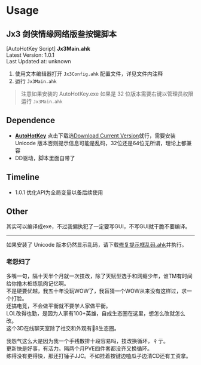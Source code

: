 # Usage
## Jx3 剑侠情缘网络版叁按键脚本
[AutoHotKey Script] **Jx3Main.ahk**  
Latest Version: 1.0.1  
Last Updated at: unknown  

1. 使用文本编辑器打开 `Jx3Config.ahk` 配置文件，详见文件内注释  
2. 运行 `Jx3Main.ahk`  

> 注意如果安装的 AutoHotKey.exe 如果是 32 位版本需要右键以管理员权限运行 `Jx3Main.ahk`  

## Dependence
* **[AutoHotKey](https://www.autohotkey.com/)** 点击下载选[Download Current Version](https://www.autohotkey.com/download/ahk-install.exe)就行，需要安装 Unicode 版本否则提示信息可能是乱码，32位还是64位无所谓，理论上都兼容  
* DD驱动，脚本里面自带了  

## Timeline
* 1.0.1 优化API为全局变量以备后续使用

## Other
其实可以编译成exe，不过我偏执犯了一定要写GUI，不写GUI就干脆不要编译。

---

如果安装了 Unicode 版本仍然显示乱码，请下载[修复提示框乱码.ahk](https://github.com/Cyanashi/AutoTaskScripts/tree/master/Game)并执行。  

### 老怨妇了
多嘴一句，隔十天半个月就一次技改，除了天赋型选手和网瘾少年，谁TM有时间给你撸木桩练肌肉记忆啊。  
不是硬要优越，我五十年没玩WOW了，我盲猜一个WOW从来没有这样过，求一个打脸。  
还搞电竞，不会做平衡就不要学人家做平衡。  
LOL改得也勤，是因为人家有100+英雄，自成生态圈在这里，想怎么改就怎么改。  
这个3D在线聊天室除了社交和外观有🐔8生态圈。  

我怨气这么大是因为我一个手残散排十段容易吗，技改换循环，彳亍。  
更新快是好事，有活力。隔两个月PVE四件套都没齐又换循环。  
练得没有更得快，那还打锤子JJC。不如挂着按键边嗑瓜子边清CD还有工资拿。  